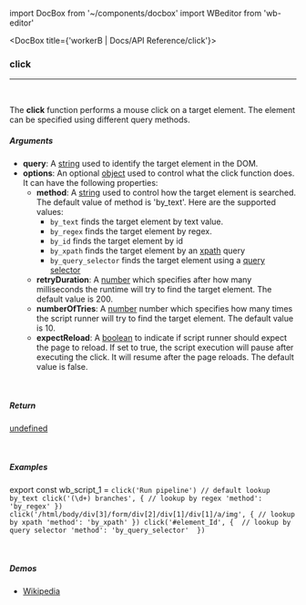 import DocBox from '~/components/docbox'
import WBeditor from 'wb-editor'

<DocBox title={'workerB | Docs/API Reference/click'}>

### **click**
<hr/>
<br/>

The **click** function performs a mouse click on a target element. The element can be specified using different query methods.
<br/>

##### Arguments

-   **query**: A [string](https://developer.mozilla.org/docs/Web/JavaScript/Reference/Global_Objects/String) used to identify the target element in the DOM.
-   **options**: An optional [object](https://developer.mozilla.org/docs/Web/JavaScript/Reference/Global_Objects/Object) used to control what the click function does. It can have the following properties:
    -   **method**: A [string](https://developer.mozilla.org/docs/Web/JavaScript/Reference/Global_Objects/String) used to control how the target element is searched. The default value of method is 'by_text'. Here are the supported values: 
        -   `by_text` finds the target element by text value.
        -   `by_regex` finds the target element by regex.
        -   `by_id` finds the target element by id
        -   `by_xpath` finds the target element by an [xpath](https://developer.mozilla.org/en-US/docs/Web/XPath) query
        -   `by_query_selector` finds the target element using a [query selector](https://developer.mozilla.org/en-US/docs/Web/API/Document/querySelector)
    -   **retryDuration**: A [number](https://developer.mozilla.org/docs/Web/JavaScript/Reference/Global_Objects/Number) which specifies after how many milliseconds the runtime will try to find the target element. The default value is 200. 
    -   **numberOfTries**: A [number](https://developer.mozilla.org/docs/Web/JavaScript/Reference/Global_Objects/Number) number which specifies how many times the script runner will try to find the target element. The default value is 10.
    -   **expectReload**: A [boolean](https://developer.mozilla.org/docs/Web/JavaScript/Reference/Global_Objects/Boolean) to indicate if script runner should expect the page to reload. If set to true, the script execution will pause after executing the click. It will resume after the page reloads. The default value is false.

<br/>

##### Return

[undefined](https://developer.mozilla.org/en-US/docs/Web/JavaScript/Reference/Global_Objects/undefined)

<br/>

##### Examples

export const wb_script_1 = `click('Run pipeline') // default lookup by_text
click('(\d+) branches', { // lookup by regex
    'method': 'by_regex'
})
click('/html/body/div[3]/form/div[2]/div[1]/div[1]/a/img', { // lookup by xpath
    'method': 'by_xpath'
})
click('#element_Id', {  // lookup by query selector
    'method': 'by_query_selector' 
})
`

<WBeditor
    code = {wb_script_1}
    readOnly = {true}
    showShareIcon={false}
    showRunButton={false}
/>


<br/>

##### Demos
-   [Wikipedia](/demos/wikipedia)

</DocBox>